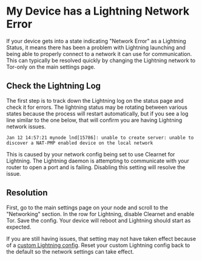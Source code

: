 # My Device has a Lightning Network Error

If your device gets into a state indicating "Network Error" as a Lightning Status, it means there has been a problem with Lightning launching and being able to properly connect to a network it can use for communication. This can typically be resolved quickly by changing the Lightning network to Tor-only on the main settings page.

## Check the Lightning Log

The first step is to track down the Lightning log on the status page and check it for errors. The lightning status may be rotating between various states because the process will restart automatically, but if you see a log line similar to the one below, that will confirm you are having Lightning network issues.

```
Jan 12 14:57:21 mynode lnd[15786]: unable to create server: unable to discover a NAT-PMP enabled device on the local network
```

This is caused by your network config being set to use Clearnet for Lightning. The Lightning daemon is attempting to communicate with your router to open a port and is failing. Disabling this setting will resolve the issue.

## Resolution

First, go to the main settings page on your node and scroll to the "Networking" section. In the row for Lightning, disable Clearnet and enable Tor. Save the config. Your device will reboot and Lightning should start as expected.

If you are still having issues, that setting may not have taken effect because of a [custom Lightning config](/advanced/customize-config.md). Reset your custom Lightning config back to the default so the network settings can take effect.
